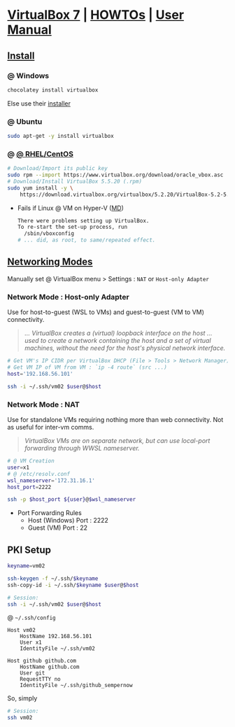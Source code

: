 # [VirtualBox 7](https://www.virtualbox.org/ "VirtualBox.org") | [HOWTOs](https://www.virtualbox.org/wiki/User_HOWTOS) | [User Manual](https://www.virtualbox.org/manual/)

## [Install](https://www.virtualbox.org/wiki/Downloads "VirtualBox.org :: Downloads")

### @ Windows 

```powershell
chocolatey install virtualbox
```

Else use their [installer](https://www.virtualbox.org/wiki/Downloads "VirtualBox.org : Downloads")

### @ Ubuntu
```bash
sudo apt-get -y install virtualbox
```

### @ [@ RHEL/CentOS](https://www.virtualbox.org/wiki/Linux_Downloads)  

```bash 
# Download/Import its public key
sudo rpm --import https://www.virtualbox.org/download/oracle_vbox.asc
# Download/Install VirtualBox 5.5.20 (.rpm) 
sudo yum install -y \
    https://download.virtualbox.org/virtualbox/5.2.20/VirtualBox-5.2-5.2.20_125813_el7-1.x86_64.rpm  
```
- Fails if Linux @ VM on Hyper-V  ([MD](Hyper-V.Nested-Virtualization.html "@ browser"))  

    ```bash
    There were problems setting up VirtualBox.  
    To re-start the set-up process, run
      /sbin/vboxconfig  
    # ... did, as root, to same/repeated effect.
    ```

## [Networking Modes](https://www.virtualbox.org/manual/ch06.html#networkingmodes)

Manually set @ VirtualBox menu > Settings : `NAT` or `Host-only Adapter`

### Network Mode : Host-only Adapter

Use for host-to-guest (WSL to VMs) and guest-to-guest (VM to VM) connectivity.

>*&hellip; VirtualBox creates a (virtual) loopback interface on the host  &hellip; used to create a network containing the host and a set of virtual machines, without the need for the host's physical network interface.*

```bash
# Get VM's IP CIDR per VirtualBox DHCP (File > Tools > Network Manager)
# Get VM IP of VM from VM : `ip -4 route` (src ...)
host='192.168.56.101'

ssh -i ~/.ssh/vm02 $user@$host
```

### Network Mode : NAT

Use for standalone VMs requiring nothing more than web connectivity.
Not as useful for inter-vm comms. 

>*VirtualBox VMs are on separate network, but can use local-port forwarding through WWSL nameserver.*

```bash
# @ VM Creation
user=x1 
# @ /etc/resolv.conf
wsl_nameserver='172.31.16.1'
host_port=2222

ssh -p $host_port ${user}@$wsl_nameserver
```
- Port Forwarding Rules
    - Host (Windows) Port : 2222
    - Guest (VM) Port : 22

## PKI Setup

```bash
keyname=vm02

ssh-keygen -f ~/.ssh/$keyname
ssh-copy-id -i ~/.ssh/$keyname $user@$host

# Session:
ssh -i ~/.ssh/vm02 $user@$host
```

@ `~/.ssh/config`

```text
Host vm02
    HostName 192.168.56.101
    User x1
    IdentityFile ~/.ssh/vm02

Host github github.com
    HostName github.com
    User git
    RequestTTY no
    IdentityFile ~/.ssh/github_sempernow
```

So, simply

```bash
# Session:
ssh vm02
```


### &nbsp;
<!-- 

# Markdown Cheatsheet

[Markdown Cheatsheet](https://github.com/adam-p/markdown-here/wiki/Markdown-Cheatsheet "Wiki @ GitHub")


# Link @ (HTML | MD)

([HTML](___.md "___"))   


# Bookmark

- Reference
[Foo](#foo)

- Target
<a name="foo"></a>

-->


